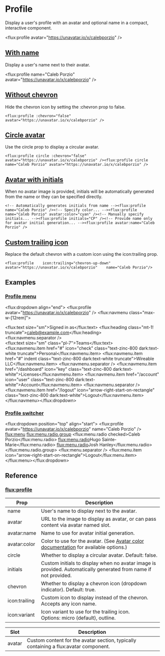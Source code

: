 # Profile

Display a user's profile with an avatar and optional name in a compact, interactive component.

<flux:profile avatar="https://unavatar.io/x/calebporzio" />

## [With name](https://fluxui.dev/components/profile#with-name)

Display a user's name next to their avatar.

<flux:profile name="Caleb Porzio" avatar="https://unavatar.io/x/calebporzio" />

## [Without chevron](https://fluxui.dev/components/profile#without-chevron)

Hide the chevron icon by setting the :chevron prop to false.

```
<flux:profile :chevron="false" avatar="https://unavatar.io/x/calebporzio" />
```

## [Circle avatar](https://fluxui.dev/components/profile#circle-avatar)

Use the circle prop to display a circular avatar.

```
<flux:profile circle :chevron="false" avatar="https://unavatar.io/x/calebporzio" /><flux:profile circle name="Caleb Porzio" avatar="https://unavatar.io/x/calebporzio" />
```

## [Avatar with initials](https://fluxui.dev/components/profile#avatar-with-initials)

When no avatar image is provided, initials will be automatically generated from the name or they can be specified directly.

```
<!-- Automatically generates initials from name --><flux:profile name="Caleb Porzio" /><!-- Specify color... --><flux:profile name="Caleb Porzio" avatar:color="cyan" /><!-- Manually specify initials... --><flux:profile initials="CP" /><!-- Provide name only for avatar initial generation... --><flux:profile avatar:name="Caleb Porzio" />
```

## [Custom trailing icon](https://fluxui.dev/components/profile#custom-trailing-icon)

Replace the default chevron with a custom icon using the icon:trailing prop.

```
<flux:profile    icon:trailing="chevron-up-down"    avatar="https://unavatar.io/x/calebporzio"    name="Caleb Porzio"/>
```

## Examples

### [Profile menu](https://fluxui.dev/components/profile#profile-menu)

<flux:dropdown align="end"> <flux:profile avatar="https://unavatar.io/x/calebporzio" /> <flux:navmenu class="max-w-[12rem]"> <div class="px-2 py-1.5"> <flux:text size="sm">Signed in as</flux:text> <flux:heading class="mt-1! truncate">caleb@example.com</flux:heading> </div> <flux:navmenu.separator /> <div class="px-2 py-1.5"> <flux:text size="sm" class="pl-7">Teams</flux:text> </div> <flux:navmenu.item href="#" icon="check" class="text-zinc-800 dark:text-white truncate">Personal</flux:navmenu.item> <flux:navmenu.item href="#" indent class="text-zinc-800 dark:text-white truncate">Wireable LLC</flux:navmenu.item> <flux:navmenu.separator /> <flux:navmenu.item href="/dashboard" icon="key" class="text-zinc-800 dark:text-white">Licenses</flux:navmenu.item> <flux:navmenu.item href="/account" icon="user" class="text-zinc-800 dark:text-white">Account</flux:navmenu.item> <flux:navmenu.separator /> <flux:navmenu.item href="/logout" icon="arrow-right-start-on-rectangle" class="text-zinc-800 dark:text-white">Logout</flux:navmenu.item> </flux:navmenu></flux:dropdown>

### [Profile switcher](https://fluxui.dev/components/profile#profile-switcher)

<flux:dropdown position="top" align="start"> <flux:profile avatar="https://unavatar.io/x/calebporzio" name="Caleb Porzio" /> <flux:menu> <flux:menu.radio.group> <flux:menu.radio checked>Caleb Porzio</flux:menu.radio> <flux:menu.radio>Hugo Sainte-Marie</flux:menu.radio> <flux:menu.radio>Josh Hanley</flux:menu.radio> </flux:menu.radio.group> <flux:menu.separator /> <flux:menu.item icon="arrow-right-start-on-rectangle">Logout</flux:menu.item> </flux:menu></flux:dropdown>

## Reference

### [flux:profile](https://fluxui.dev/components/profile#fluxprofile)

|Prop|Description|
|---|---|
|name|User's name to display next to the avatar.|
|avatar|URL to the image to display as avatar, or can pass content via avatar named slot.|
|avatar:name|Name to use for avatar initial generation.|
|avatar:color|Color to use for the avatar. (See [Avatar color documentation](https://fluxui.dev/components/avatar#colors) for available options.)|
|circle|Whether to display a circular avatar. Default: false.|
|initials|Custom initials to display when no avatar image is provided. Automatically generated from name if not provided.|
|chevron|Whether to display a chevron icon (dropdown indicator). Default: true.|
|icon:trailing|Custom icon to display instead of the chevron. Accepts any icon name.|
|icon:variant|Icon variant to use for the trailing icon. Options: micro (default), outline.|

| Slot   | Description                                                                          |
| ------ | ------------------------------------------------------------------------------------ |
| avatar | Custom content for the avatar section, typically containing a flux:avatar component. |